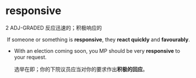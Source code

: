 # responsive

2 ADJ-GRADED 反应迅速的；积极响应的

​	If someone or something is **responsive**, they **react quickly** and **favourably**.

* With an election coming soon, you MP should be very **responsive** to your request.

  选举在即；你的下院议员应当对你的要求作出**积极的回应**。

